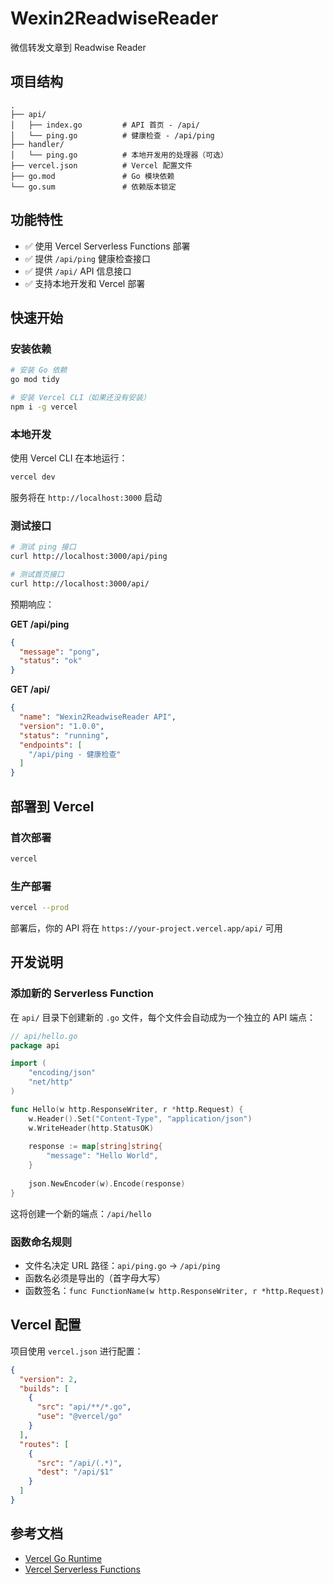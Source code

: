 # Wexin2ReadwiseReader
微信转发文章到 Readwise Reader

## 项目结构

```
.
├── api/
│   ├── index.go         # API 首页 - /api/
│   └── ping.go          # 健康检查 - /api/ping
├── handler/
│   └── ping.go          # 本地开发用的处理器（可选）
├── vercel.json          # Vercel 配置文件
├── go.mod               # Go 模块依赖
└── go.sum               # 依赖版本锁定
```

## 功能特性

- ✅ 使用 Vercel Serverless Functions 部署
- ✅ 提供 `/api/ping` 健康检查接口
- ✅ 提供 `/api/` API 信息接口
- ✅ 支持本地开发和 Vercel 部署

## 快速开始

### 安装依赖

```bash
# 安装 Go 依赖
go mod tidy

# 安装 Vercel CLI（如果还没有安装）
npm i -g vercel
```

### 本地开发

使用 Vercel CLI 在本地运行：

```bash
vercel dev
```

服务将在 `http://localhost:3000` 启动

### 测试接口

```bash
# 测试 ping 接口
curl http://localhost:3000/api/ping

# 测试首页接口
curl http://localhost:3000/api/
```

预期响应：

**GET /api/ping**
```json
{
  "message": "pong",
  "status": "ok"
}
```

**GET /api/**
```json
{
  "name": "Wexin2ReadwiseReader API",
  "version": "1.0.0",
  "status": "running",
  "endpoints": [
    "/api/ping - 健康检查"
  ]
}
```

## 部署到 Vercel

### 首次部署

```bash
vercel
```

### 生产部署

```bash
vercel --prod
```

部署后，你的 API 将在 `https://your-project.vercel.app/api/` 可用

## 开发说明

### 添加新的 Serverless Function

在 `api/` 目录下创建新的 `.go` 文件，每个文件会自动成为一个独立的 API 端点：

```go
// api/hello.go
package api

import (
    "encoding/json"
    "net/http"
)

func Hello(w http.ResponseWriter, r *http.Request) {
    w.Header().Set("Content-Type", "application/json")
    w.WriteHeader(http.StatusOK)
    
    response := map[string]string{
        "message": "Hello World",
    }
    
    json.NewEncoder(w).Encode(response)
}
```

这将创建一个新的端点：`/api/hello`

### 函数命名规则

- 文件名决定 URL 路径：`api/ping.go` → `/api/ping`
- 函数名必须是导出的（首字母大写）
- 函数签名：`func FunctionName(w http.ResponseWriter, r *http.Request)`

## Vercel 配置

项目使用 `vercel.json` 进行配置：

```json
{
  "version": 2,
  "builds": [
    {
      "src": "api/**/*.go",
      "use": "@vercel/go"
    }
  ],
  "routes": [
    {
      "src": "/api/(.*)",
      "dest": "/api/$1"
    }
  ]
}
```

## 参考文档

- [Vercel Go Runtime](https://vercel.com/docs/functions/runtimes/go)
- [Vercel Serverless Functions](https://vercel.com/docs/functions)
